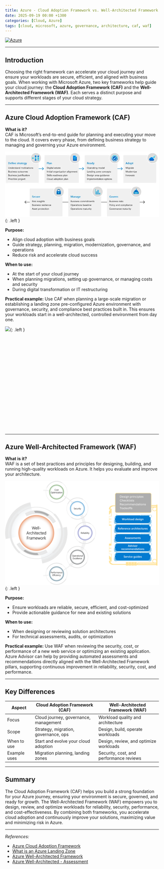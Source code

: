 ```yaml
---
title: Azure - Cloud Adoption Framework vs. Well-Architected Framework
date: 2025-09-19 00:00 +1300
categories: [Cloud, Azure]
tags: [cloud, microsoft, azure, governance, architecture, caf, waf]
---
```


[![Azure](https://img.shields.io/badge/provider-Azure-blue)](https://registry.terraform.io/providers/hashicorp/azurerm/latest)

---

## Introduction

Choosing the right framework can accelerate your cloud journey and ensure your workloads are secure, efficient, and aligned with business goals. When working with Microsoft Azure, two key frameworks help guide your cloud journey: the **Cloud Adoption Framework (CAF)** and the **Well-Architected Framework (WAF)**. Each serves a distinct purpose and supports different stages of your cloud strategy.

---

## Azure Cloud Adoption Framework (CAF)

**What is it?**  
CAF is Microsoft’s end-to-end guide for planning and executing your move to the cloud. It covers every phase, from defining business strategy to managing and governing your Azure environment.

![](/assets/img/posts/azure_caf_vs_waf_caf.jpg){: .left }

**Purpose:**

- Align cloud adoption with business goals
- Guide strategy, planning, migration, modernization, governance, and operations
- Reduce risk and accelerate cloud success

**When to use:**

- At the start of your cloud journey
- When planning migrations, setting up governance, or managing costs and security
- During digital transformation or IT restructuring

**Practical example:**
Use CAF when planning a large-scale migration or establishing a landing zone pre-configured Azure environment with governance, security, and compliance best practices built in. This ensures your workloads start in a well-architected, controlled environment from day one.

![](/assets/img/posts/azure_caf_vs_waf_alz.svg){: .left }

<br><br><br><br><br><br><br><br><br><br><br><br><br><br><br><br><br><br>

---

## Azure Well-Architected Framework (WAF)

**What is it?**  
WAF is a set of best practices and principles for designing, building, and running high-quality workloads on Azure. It helps you evaluate and improve your architecture.

![](/assets/img/posts/azure_caf_vs_waf_waf.png){: .left }

**Purpose:**

- Ensure workloads are reliable, secure, efficient, and cost-optimized
- Provide actionable guidance for new and existing solutions

**When to use:**

- When designing or reviewing solution architectures
- For technical assessments, audits, or optimization

**Practical example:**
Use WAF when reviewing the security, cost, or performance of a new web service or optimizing an existing application. Azure Advisor can help by providing automated assessments and recommendations directly aligned with the Well-Architected Framework pillars, supporting continuous improvement in reliability, security, cost, and performance.

---

## Key Differences


| Aspect        | Cloud Adoption Framework (CAF)       | Well-Architected Framework (WAF)      |
|--------------|--------------------------------------|----------------------------------------|
| Focus        | Cloud journey, governance, management | Workload quality and architecture      |
| Scope        | Strategy, migration, governance, ops  | Design, build, operate workloads       |
| When to use  | Start and evolve your cloud adoption  | Design, review, and optimize workloads |
| Example uses | Migration planning, landing zones     | Security, cost, and performance reviews|

---

## Summary

The Cloud Adoption Framework (CAF) helps you build a strong foundation for your Azure journey, ensuring your environment is secure, governed, and ready for growth. The Well-Architected Framework (WAF) empowers you to design, review, and optimize workloads for reliability, security, performance, and cost-effectiveness. By combining both frameworks, you accelerate cloud adoption and continuously improve your solutions, maximizing value and minimizing risk in Azure.

---

*References:*
- [Azure Cloud Adoption Framework](https://learn.microsoft.com/en-us/azure/cloud-adoption-framework/overview)
- [What is an Azure Landing Zone](https://learn.microsoft.com/en-us/azure/cloud-adoption-framework/ready/landing-zone/)
- [Azure Well-Architected Framework](https://learn.microsoft.com/en-us/azure/well-architected/what-is-well-architected-framework)
- [Azure Well-Architected - Assessment](https://learn.microsoft.com/en-us/assessments/azure-architecture-review)